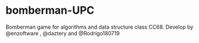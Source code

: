 # bomberman-UPC
Bomberman game for algorithms and data structure class CC68. Develop by @enzoftware , @daztery and @Rodrigo180719
